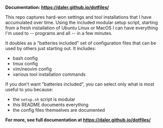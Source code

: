 **Documentation: https://daler.github.io/dotfiles/**

This repo captures hard-won settings and tool installations that I have
accumulated over time. Using the included modular setup script, starting from
a fresh installation of Ubuntu Linux or MacOS I can have everything I'm used to
-- programs and all -- in a few minutes.

It doubles as a "batteries included" set of configuration files that can be used
by others just starting out. It includes:

- bash config
- tmux config
- vim/neovim config
- various tool installation commands

If you don't want "batteries included", you can select only what is most useful
to you because:

- the `setup.sh` script is modular
- this README documents everything
- the config files themselves are documented

**For more, see full documentation at https://daler.github.io/dotfiles/**
